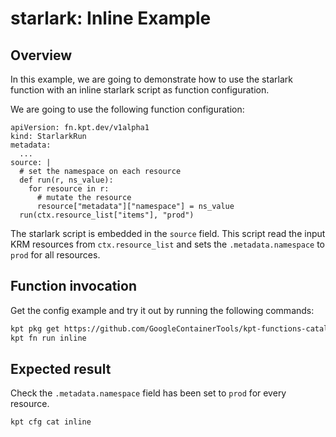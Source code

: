 # starlark: Inline Example

## Overview

In this example, we are going to demonstrate how to use the starlark function
with an inline starlark script as function configuration.

We are going to use the following function configuration:

```
apiVersion: fn.kpt.dev/v1alpha1
kind: StarlarkRun
metadata:
  ...
source: |
  # set the namespace on each resource
  def run(r, ns_value):
    for resource in r:
      # mutate the resource
      resource["metadata"]["namespace"] = ns_value
  run(ctx.resource_list["items"], "prod")
```

The starlark script is embedded in the `source` field. This script read the
input KRM resources from `ctx.resource_list` and sets the `.metadata.namespace`
to `prod` for all resources.

## Function invocation

Get the config example and try it out by running the following commands:

```sh
kpt pkg get https://github.com/GoogleContainerTools/kpt-functions-catalog.git/examples/runtime/starlark/inline .
kpt fn run inline
```

## Expected result

Check the `.metadata.namespace` field has been set to `prod` for every resource.

```sh
kpt cfg cat inline
```

